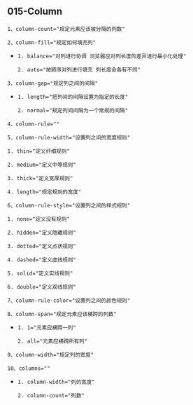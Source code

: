 ## 015-Column

`1、column-count="规定元素应该被分隔的列数"`

`2、column-fill="规定如何填充列"`

- `1. balance="对列进行协调 浏览器应对列长度的差异进行最小化处理"`

  `2. auto="按顺序对列进行填充 列长度会各有不同"`

`3、column-gap="规定列之间的间隔"`

- `1. length="把列间的间隔设置为指定的长度"`

  `2. normal="规定列间间隔为一个常规的间隔"`

`4、column-rule=""`

`5、column-rule-width="设置列之间的宽度规则"`

  `1. thin="定义纤细规则"`

  `2. medium="定义中等规则"`

  `3. thick="定义宽厚规则"`

  `4. length="规定规则的宽度"`

`6、column-rule-style="设置列之间的样式规则"`

  `1. none="定义没有规则"`

  `2. hidden="定义隐藏规则"`

  `3. dotted="定义点状规则"`

  `4. dashed="定义虚线规则"`

  `5. solid="定义实线规则"`

  `6. double="定义双线规则"`

`7、column-rule-color="设置列之间的颜色规则"`

`8、column-span="规定元素应该横跨的列数"`

- `1. 1="元素应横跨一列"`

  `2. all="元素应横跨所有列"`

`9、column-width="规定列的宽度"`

`10、columns=""`

- `1. column-width="列的宽度"`

  `2. column-count="列数"`